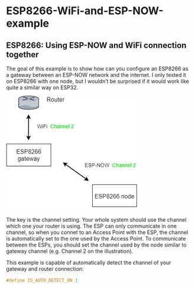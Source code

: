 # ESP8266-WiFi-and-ESP-NOW-example

## ESP8266: Using ESP-NOW and WiFi connection together
The goal of this example is to show how can you configure an ESP8266 as a gateway between an ESP-NOW network and the internet. I only tested it on ESP8266 with one node, but I wouldn’t be surprised if it would work like quite a similar way on ESP32. 

![alt text](https://github.com/mkisjuhasz/ESP8266-WiFi-and-ESP-NOW-example/blob/master/img.png)

The key is the channel setting.  Your whole system should use the channel which one your router is using. The ESP can only communicate in one channel, so when you connet to an Access Point with the ESP, the channel is automatically set to the one used by the Access Point. To communicate between the ESPs, you should set the channel used by the node similar to gateway channel (e.g. Channel 2 on the illustration).

This example is capable of automatically detect the channel of your gateway and router connection:
```c
#define IS_AUTO_DETECT_ON 1
```  
